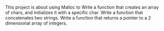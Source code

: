 This project is about using Malloc to Write a function that creates an array of chars, and initializes it with a specific char.
Write a function that concatenates two strings.
Write a function that returns a pointer to a 2 dimensional array of integers.
